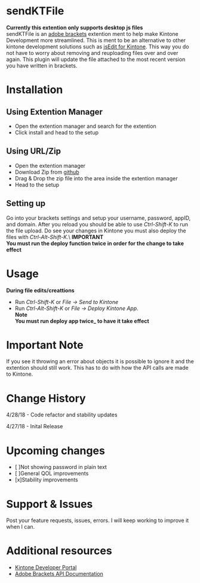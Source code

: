 # sendKTFile
**Currently this extention only supports desktop js files**\
sendKTFile is an [adobe brackets](http://brackets.io/) extention ment to help make Kintone Development more streamlined. This is ment to be an alternative to other kintone development solutions such as [jsEdit for Kintone](https://github.com/kintone/plugin-sdk/tree/master/examples/js-edit). This way you do not have to worry about removing and reuploading files over and over again. This plugin will update the file attached to the most recent version you have written in brackets.

# Installation

## Using Extention Manager
- Open the extention manager and search for the extention
- Click install and head to the setup

## Using URL/Zip
- Open the extention manager
- Download Zip from [github](https://github.com/ATTron/sendKTFile)
- Drag & Drop the zip file into the area inside the extention manager
- Head to the setup

## Setting up
Go into your brackets settings and setup your username, password, appID, and domain. After you reload you should be able to use *Ctrl-Shift-K* to run the file upload. Do see your changes in Kintone you must also deploy the files with *Ctrl-Alt-Shift-K*.\ 
**IMPORTANT\
You must run the deploy function twice in order for the change to take effect**

# Usage
**During file edits/creattions**
- Run *Ctrl-Shift-K* or *File -> Send to Kintone*
- Run *Ctrl-Alt-Shift-K* or *File -> Deploy Kintone App*.\
**Note\
You must run deploy app **__twice___** to have it take effect**

# Important Note
If you see it throwing an error about objects it is possible to ignore it and the extention should still work. This has to do with how the API calls are made to Kintone.

# Change History
4/28/18 - Code refactor and stability updates

4/27/18 - Inital Release

# Upcoming changes
- [ ]Not showing password in plain text
- [ ]General QOL improvements
- [x]Stability improvements

# Support & Issues
Post your feature requests, issues, errors. I will keep working to improve it when I can.

# Additional resources
- [Kintone Developer Portal](https://developer.kintone.io)
- [Adobe Brackets API Documentation](http://brackets.io/docs/current/)

